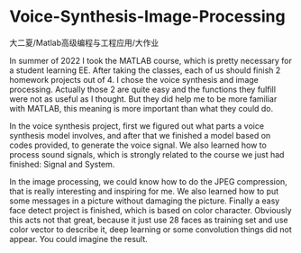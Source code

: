 # Voice-Synthesis-Image-Processing
大二夏/Matlab高级编程与工程应用/大作业

In summer of 2022 I took the MATLAB course, which is pretty necessary for a student learning EE. After taking the classes, each of us should finish 2 homework projects out of 4. I chose the voice synthesis and image processing. Actually those 2 are quite easy and the functions they fulfill were not as useful as I thought. But they did help me to be more familiar with MATLAB, this meaning is more important than what they could do.

In the voice synthesis project, first we figured out what parts a voice synthesis model involves, and after that we finished a model based on codes provided, to generate the voice signal. We also learned how to process sound signals, which is strongly related to the course we just had finished: Signal and System.

In the image processing, we could know how to do the JPEG compression, that is really interesting and inspiring for me. We also learned how to put some messages in a picture without damaging the picture. Finally a easy face detect project is finished, which is based on color character. Obviously this acts not that great, because it just use 28 faces as training set and use color vector to describe it, deep learning or some convolution things did not appear. You could imagine the result.

